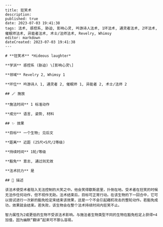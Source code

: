 
    ---
    title: 狂笑术
    description: 
    published: true
    date: 2023-07-03 19:41:38
    tags: 法术, 惑控系, 胁迫, 影响心灵, 吟游诗人法术, 1环法术, 通灵者法术, 2环法术, 催眠师法术, 异能者法术, 术士/法师法术, Revelry, Whimsy
    editor: markdown
    dateCreated: 2023-07-03 19:41:38
    ---

    # **狂笑术** *Hideous laughter*

    **学派** 惑控系 (胁迫) \[影响心灵\] 

    **领域** Revelry 2, Whimsy 1

    **环位** 吟游诗人 1, 通灵者 2, 催眠师 1, 异能者 2, 术士/法师 2

    ## 🪄 施放

    **施法时间** 1 标准动作

    **成分** 语言, 姿势, 材料

    ## ✨ 效果 

    **目标** 一个生物; 见后文 

    **距离** 近距 (25尺+5尺/2等级)  

    **持续时间** 1轮/等级 

    **豁免** 意志, 通过则无效

    **法术抗力** 是

    ## 📖 描述

    该法术使受术者陷入无法控制的大笑之中。他会笑得歇斯底里，扑倒在地。受术者在狂笑的时候无法作任何动作，但不视作无助。法术结束后，目标可正常行动。在该生物的下一回合中，它可以尝试进行一次新的豁免检定来结束该效果，这是一个不会引起藉机攻击的整轮动作。若豁免成功，效果就会结束。若失败，该生物会在整个法术持续时间内狂笑不止。

    智力属性为2或更低的生物不受该法术影响。与施法者生物类型不同的生物在豁免检定上获得+4加值，因为幽默“翻译”起来可不那么容易。
    